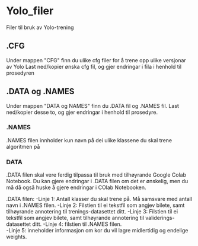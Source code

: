 # Yolo_filer
Filer til bruk av Yolo-trening

## .CFG
Under mappen "CFG" finn du ulike cfg filer for å trene opp ulike versjonar av Yolo
Last ned/kopier ønska cfg fil, og gjer endringar i fila i henhold til prosedyren

## .DATA og .NAMES
Under mappen "DATA og NAMES" finn du .DATA fil og .NAMES fil.
Last ned/kopier desse to, og gjer endringar i henhold til prosedyre.

### .NAMES
.NAMES filen innholder kun navn på dei ulike klassene du skal trene algoritmen på

### DATA
.DATA filen skal vere ferdig tilpassa til bruk med tilhøyrande Google Colab Notebook.
Du kan gjere endringar i .DATA filen om det er ønskelig, men du må då også huske å gjere endringar i COlab Notebooken.

.DATA filen:
    -Linje 1: Antall klasser du skal trene på. Må samsvare med antall navn i .NAMES filen.
    -Linje 2: Filstien til ei tekstfil som angjev bilete, samt tilhøyrande annotering til trenings-datasettet ditt.
    -Linje 3: Filstien til ei tekstfil som angjev bilete, samt tilhøyrande annotering til validerings-datasettet ditt.
    -Linje 4: filstien til .NAMES filen.  
    -Linje 5: inneholder informasjon om kor du vil lagre midlertidig og endelige weights.
